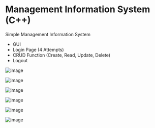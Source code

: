 # Management Information System (C++)
Simple Management Information System

- GUI
- Login Page (4 Attempts)
- CRUD Function (Create, Read, Update, Delete)
- Logout
  
![image](https://github.com/kimmartelolives/MIS/assets/61133176/a56dab91-dea8-4762-a033-78c52c7e7433)

![image](https://github.com/kimmartelolives/MIS/assets/61133176/b8b8d2ea-af10-41ee-8379-1da482a4b939)

![image](https://github.com/kimmartelolives/MIS/assets/61133176/5a4db870-3efd-47eb-9915-fc4a37e57ee2)

![image](https://github.com/kimmartelolives/MIS/assets/61133176/f969eae9-ba96-40a5-bf07-db86d7c10bb0)

![image](https://github.com/kimmartelolives/MIS/assets/61133176/de10c7d5-25a0-4577-9c92-d42efd005e0b)

![image](https://github.com/kimmartelolives/MIS/assets/61133176/d3954797-0cd0-46d3-8008-99908fbb5a1d)



